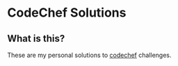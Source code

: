 # CodeChef Solutions
## What is this?
These are my personal solutions to [codechef](https://www.codechef.com/) challenges.